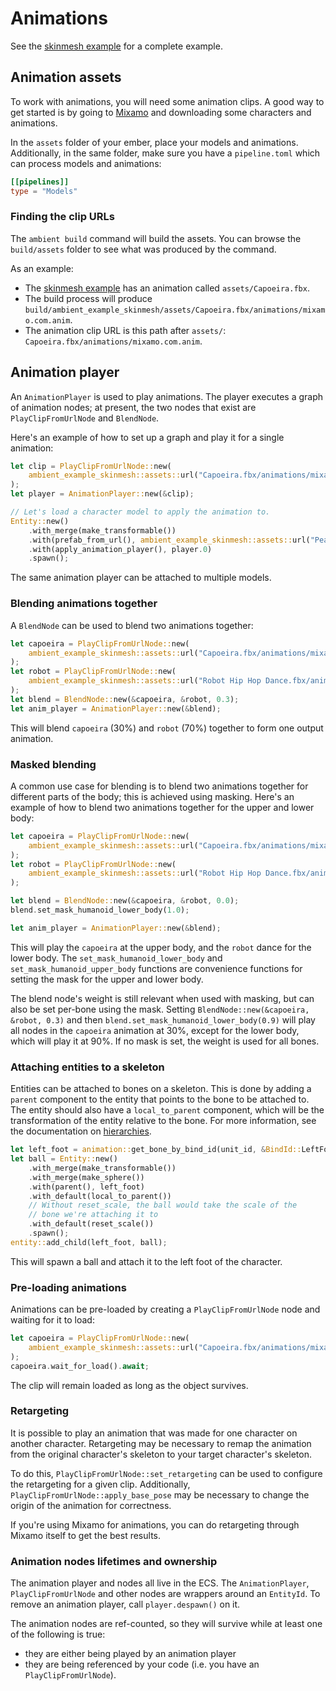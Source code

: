 # Animations

See the [skinmesh example](https://github.com/AmbientRun/Ambient/tree/main/guest/rust/examples/basics/skinmesh) for a complete example.

## Animation assets

To work with animations, you will need some animation clips. A good way to get started is
by going to [Mixamo](https://www.mixamo.com/#/) and downloading some characters and animations.

In the `assets` folder of your ember, place your models and animations. Additionally, in the same folder,
make sure you have a `pipeline.toml` which can process models and animations:

```toml
[[pipelines]]
type = "Models"
```

### Finding the clip URLs

The `ambient build` command will build the assets. You can browse the `build/assets` folder to see what
was produced by the command.

As an example:

- The [skinmesh example](https://github.com/AmbientRun/Ambient/tree/main/guest/rust/examples/basics/skinmesh)
  has an animation called `assets/Capoeira.fbx`.
- The build process will produce `build/ambient_example_skinmesh/assets/Capoeira.fbx/animations/mixamo.com.anim`.
- The animation clip URL is this path after `assets/`: `Capoeira.fbx/animations/mixamo.com.anim`.

## Animation player

An `AnimationPlayer` is used to play animations. The player executes a graph of animation nodes; at present,
the two nodes that exist are `PlayClipFromUrlNode` and `BlendNode`.

Here's an example of how to set up a graph and play it for a single animation:

```rust
let clip = PlayClipFromUrlNode::new(
    ambient_example_skinmesh::assets::url("Capoeira.fbx/animations/mixamo.com.anim")
);
let player = AnimationPlayer::new(&clip);

// Let's load a character model to apply the animation to.
Entity::new()
    .with_merge(make_transformable())
    .with(prefab_from_url(), ambient_example_skinmesh::assets::url("Peasant Man.fbx"))
    .with(apply_animation_player(), player.0)
    .spawn();
```

The same animation player can be attached to multiple models.

### Blending animations together

A `BlendNode` can be used to blend two animations together:

```rust
let capoeira = PlayClipFromUrlNode::new(
    ambient_example_skinmesh::assets::url("Capoeira.fbx/animations/mixamo.com.anim")
);
let robot = PlayClipFromUrlNode::new(
    ambient_example_skinmesh::assets::url("Robot Hip Hop Dance.fbx/animations/mixamo.com.anim")
);
let blend = BlendNode::new(&capoeira, &robot, 0.3);
let anim_player = AnimationPlayer::new(&blend);
```

This will blend `capoeira` (30%) and `robot` (70%) together to form one output animation.

### Masked blending

A common use case for blending is to blend two animations together for different parts of the body;
this is achieved using masking. Here's an example of how to blend two animations together for the upper and lower
body:

```rust
let capoeira = PlayClipFromUrlNode::new(
    ambient_example_skinmesh::assets::url("Capoeira.fbx/animations/mixamo.com.anim")
);
let robot = PlayClipFromUrlNode::new(
    ambient_example_skinmesh::assets::url("Robot Hip Hop Dance.fbx/animations/mixamo.com.anim")
);

let blend = BlendNode::new(&capoeira, &robot, 0.0);
blend.set_mask_humanoid_lower_body(1.0);

let anim_player = AnimationPlayer::new(&blend);
```

This will play the `capoeira` at the upper body, and the `robot` dance for the lower body.
The `set_mask_humanoid_lower_body` and `set_mask_humanoid_upper_body` functions are convenience
functions for setting the mask for the upper and lower body.

The blend node's weight is still relevant when used with masking, but can also be set per-bone using the mask.
Setting `BlendNode::new(&capoeira, &robot, 0.3)` and then `blend.set_mask_humanoid_lower_body(0.9)` will play all
nodes in the `capoeira` animation at 30%, except for the lower body, which will play it at 90%. If no mask is set,
the weight is used for all bones.

### Attaching entities to a skeleton

Entities can be attached to bones on a skeleton. This is done by adding a `parent` component to the entity that
points to the bone to be attached to. The entity should also have a `local_to_parent` component, which will be
the transformation of the entity relative to the bone. For more information, see the documentation on [hierarchies](hierarchies.md).

```rust
let left_foot = animation::get_bone_by_bind_id(unit_id, &BindId::LeftFoot).unwrap();
let ball = Entity::new()
    .with_merge(make_transformable())
    .with_merge(make_sphere())
    .with(parent(), left_foot)
    .with_default(local_to_parent())
    // Without reset_scale, the ball would take the scale of the
    // bone we're attaching it to
    .with_default(reset_scale())
    .spawn();
entity::add_child(left_foot, ball);
```

This will spawn a ball and attach it to the left foot of the character.

### Pre-loading animations

Animations can be pre-loaded by creating a `PlayClipFromUrlNode` node and waiting for it to load:

```rust
let capoeira = PlayClipFromUrlNode::new(
    ambient_example_skinmesh::assets::url("Capoeira.fbx/animations/mixamo.com.anim")
);
capoeira.wait_for_load().await;
```

The clip will remain loaded as long as the object survives.

### Retargeting

It is possible to play an animation that was made for one character on another character.
Retargeting may be necessary to remap the animation from the original character's skeleton to your target
character's skeleton.

To do this, `PlayClipFromUrlNode::set_retargeting` can be used to configure the retargeting for a given clip.
Additionally, `PlayClipFromUrlNode::apply_base_pose` may be necessary to change the origin of the animation
for correctness.

If you're using Mixamo for animations, you can do retargeting through Mixamo itself to get the best results.

### Animation nodes lifetimes and ownership

The animation player and nodes all live in the ECS. The `AnimationPlayer`, `PlayClipFromUrlNode` and other nodes
are wrappers around an `EntityId`. To remove an animation player, call `player.despawn()` on it.

The animation nodes are ref-counted, so they will survive while at least one of the following is true:

- they are either being played by an animation player
- they are being referenced by your code (i.e. you have an `PlayClipFromUrlNode`).

